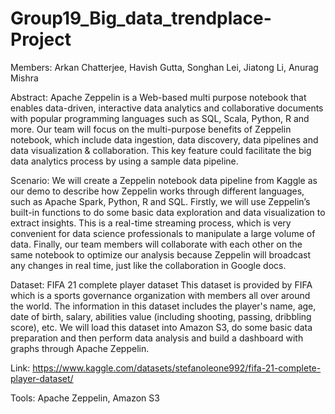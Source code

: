 # Group19_Big_data_trendplace-Project

Members: Arkan Chatterjee, Havish Gutta, Songhan Lei, Jiatong Li, Anurag Mishra

Abstract: 
Apache Zeppelin is a Web-based multi purpose notebook that enables data-driven,
interactive data analytics and collaborative documents with popular programming languages such as SQL, Scala, Python, R and more. Our team will focus on the multi-purpose benefits of Zeppelin notebook, which include data ingestion, data discovery, data pipelines and data visualization & collaboration. This key feature could facilitate the big data analytics process by using a sample data pipeline. 

Scenario: 
We will create a Zeppelin notebook data pipeline from Kaggle as our demo to describe how Zeppelin works through different languages, such as Apache Spark, Python, R and SQL. Firstly, we will use Zeppelin’s built-in functions to do some basic data exploration and data visualization to extract insights. This is a real-time streaming process, which is very convenient for data science professionals to manipulate a large volume of data. Finally, our team members will collaborate with each other on the same notebook to optimize our analysis because Zeppelin will broadcast any changes in real time, just like the collaboration in Google docs.     


Dataset: FIFA 21 complete player dataset
This dataset is provided by FIFA which is a sports governance organization with members all over around the world. The information in this dataset includes the player's name, age, date of birth, salary, abilities value (including shooting, passing, dribbling score), etc. We will load this dataset into Amazon S3, do some basic data preparation and then perform data analysis and build a dashboard with graphs through Apache Zeppelin.

Link: https://www.kaggle.com/datasets/stefanoleone992/fifa-21-complete-player-dataset/

Tools: Apache Zeppelin, Amazon S3
